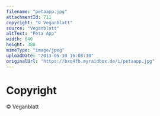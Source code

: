 ```yaml
---
filename: "petaapp.jpg"
attachmentId: 711
copyright: "© Veganblatt"
source: "Veganblatt"
altText: "Peta App"
width: 640
height: 380
mimeType: "image/jpeg"
uploadDate: "2013-05-30 16:08:30"
originalUrl: "https://bxq4fb.myraidbox.de/i/petaapp.jpg"
---
```


# Copyright

© Veganblatt
